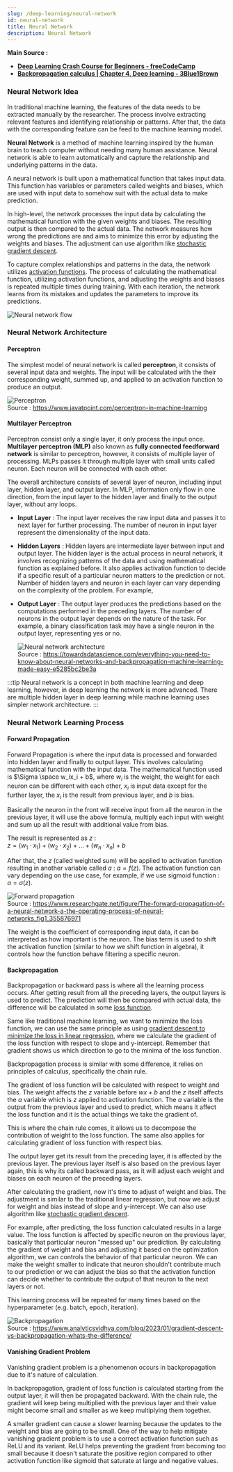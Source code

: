 ```yaml
---
slug: /deep-learning/neural-network
id: neural-network
title: Neural Network
description: Neural Network
---
```


**Main Source :**

- **[Deep Learning Crash Course for Beginners - freeCodeCamp](https://youtu.be/VyWAvY2CF9c?si=qNn4Le63wJgabACo)**
- **[Backpropagation calculus | Chapter 4, Deep learning - 3Blue1Brown](https://youtu.be/tIeHLnjs5U8?si=SZTyeJz7utdJLjV8)**

### Neural Network Idea

In traditional machine learning, the features of the data needs to be extracted manually by the researcher. The process involve extracting relevant features and identifying relationship or patterns. After that, the data with the corresponding feature can be feed to the machine learning model.

**Neural Network** is a method of machine learning inspired by the human brain to teach computer without needing many human assistance. Neural network is able to learn automatically and capture the relationship and underlying patterns in the data.

A neural network is built upon a mathematical function that takes input data. This function has variables or parameters called weights and biases, which are used with input data to somehow suit with the actual data to make prediction.

In high-level, the network processes the input data by calculating the mathematical function with the given weights and biases. The resulting output is then compared to the actual data. The network measures how wrong the predictions are and aims to minimize this error by adjusting the weights and biases. The adjustment can use algorithm like [stochastic gradient descent](/deep-learning/deep-learning-foundation#stochastic-gradient-descent).

To capture complex relationships and patterns in the data, the network utilizes [activation functions](/deep-learning/deep-learning-foundation#activation-function). The process of calculating the mathematical function, utilizing activation functions, and adjusting the weights and biases is repeated multiple times during training. With each iteration, the network learns from its mistakes and updates the parameters to improve its predictions.

![Neural network flow](./neural-network-flow.png)

### Neural Network Architecture

#### Perceptron

The simplest model of neural network is called **perceptron**, it consists of several input data and weights. The input will be calculated with the their corresponding weight, summed up, and applied to an activation function to produce an output.

![Perceptron](./perceptron.png)  
Source : https://www.javatpoint.com/perceptron-in-machine-learning

#### Multilayer Perceptron

Perceptron consist only a single layer, it only process the input once. **Multilayer perceptron (MLP)** also known as **fully connected feedforward network** is similar to perceptron, however, it consists of multiple layer of processing. MLPs passes it through multiple layer with small units called neuron. Each neuron will be connected with each other.

The overall architecture consists of several layer of neuron, including input layer, hidden layer, and output layer. In MLP, information only flow in one direction, from the input layer to the hidden layer and finally to the output layer, without any loops.

- **Input Layer** : The input layer receives the raw input data and passes it to next layer for further processing. The number of neuron in input layer represent the dimensionality of the input data.

- **Hidden Layers** : Hidden layers are intermediate layer between input and output layer. The hidden layer is the actual process in neural network, it involves recognizing patterns of the data and using mathematical function as explained before. It also applies activation function to decide if a specific result of a particular neuron matters to the prediction or not. Number of hidden layers and neuron in each layer can vary depending on the complexity of the problem. For example,

- **Output Layer** : The output layer produces the predictions based on the computations performed in the preceding layers. The number of neurons in the output layer depends on the nature of the task. For example, a binary classification task may have a single neuron in the output layer, representing yes or no.

  ![Neural network architecture](./neural-network-architecture.png)  
   Source : https://towardsdatascience.com/everything-you-need-to-know-about-neural-networks-and-backpropagation-machine-learning-made-easy-e5285bc2be3a

:::tip
Neural network is a concept in both machine learning and deep learning, however, in deep learning the network is more advanced. There are multiple hidden layer in deep learning while machine learning uses simpler network architecture.
:::

### Neural Network Learning Process

#### Forward Propagation

Forward Propagation is where the input data is processed and forwarded into hidden layer and finally to output layer. This involves calculating mathematical function with the input data. The mathematical function used is $\Sigma \space  w_ix_i + b$, where $w_i$ is the weight, the weight for each neuron can be different with each other, $x_i$ is input data except for the further layer, the $x_i$ is the result from previous layer, and $b$ is bias.

Basically the neuron in the front will receive input from all the neuron in the previous layer, it will use the above formula, multiply each input with weight and sum up all the result with additional value from bias.

The result is represented as $z$ :  
$z = (w_1 \cdot x_1) + (w_2 \cdot x_2) + ... + (w_n \cdot x_n) + b$

After that, the $z$ (called weighted sum) will be applied to activation function resulting in another variable called $a$ : $a = f(z)$. The activation function can vary depending on the use case, for example, if we use sigmoid function : $a = \sigma(z)$.

![Forward propagation](./forward-propagation.png)  
Source : https://www.researchgate.net/figure/The-forward-propagation-of-a-neural-network-a-the-operating-process-of-neural-networks_fig1_355876971

The weight is the coefficient of corresponding input data, it can be interpreted as how important is the neuron. The bias term is used to shift the activation function (similar to how we shift function in algebra), it controls how the function behave filtering a specific neuron.

#### Backpropagation

Backpropagation or backward pass is where all the learning process occurs. After getting result from all the preceding layers, the output layers is used to predict. The prediction will then be compared with actual data, the difference will be calculated in some [loss function](/deep-learning/deep-learning-foundation#loss-function).

Same like traditional machine learning, we want to minimize the loss function, we can use the same principle as using [gradient descent to minimize the loss in linear regression](/machine-learning/linear-regression#gradient-descent), where we calculate the gradient of the loss function with respect to slope and y-intercept. Remember that gradient shows us which direction to go to the minima of the loss function.

Backpropagation process is similar with some difference, it relies on principles of calculus, specifically the chain rule.

The gradient of loss function will be calculated with respect to weight and bias. The weight affects the $z$ variable before $wx + b$ and the $z$ itself affects the $a$ variable which is $z$ applied to activation function. The $a$ variable is the output from the previous layer and used to predict, which means it affect the loss function and it is the actual things we take the gradient of.

This is where the chain rule comes, it allows us to decompose the contribution of weight to the loss function. The same also applies for calculating gradient of loss function with respect bias.

The output layer get its result from the preceding layer, it is affected by the previous layer. The previous layer itself is also based on the previous layer again, this is why its called backward pass, as it will adjust each weight and biases on each neuron of the preceding layers.

After calculating the gradient, now it's time to adjust of weight and bias. The adjustment is similar to the traditional linear regression, but now we adjust for weight and bias instead of slope and y-intercept. We can also use algorithm like [stochastic gradient descent](/deep-learning/deep-learning-foundation#stochastic-gradient-descent).

For example, after predicting, the loss function calculated results in a large value. The loss function is affected by specific neuron on the previous layer, basically that particular neuron "messed up" our prediction. By calculating the gradient of weight and bias and adjusting it based on the optimization algorithm, we can controls the behavior of that particular neuron. We can make the weight smaller to indicate that neuron shouldn't contribute much to our prediction or we can adjust the bias so that the activation function can decide whether to contribute the output of that neuron to the next layers or not.

This learning process will be repeated for many times based on the hyperparameter (e.g. batch, epoch, iteration).

![Backpropagation](./backpropagation.png)  
Source : https://www.analyticsvidhya.com/blog/2023/01/gradient-descent-vs-backpropagation-whats-the-difference/

#### Vanishing Gradient Problem

Vanishing gradient problem is a phenomenon occurs in backpropagation due to it's nature of calculation.

In backpropagation, gradient of loss function is calculated starting from the output layer, it will then be propagated backward. With the chain rule, the gradient will keep being multiplied with the previous layer and their value might become small and smaller as we keep multiplying them together.

A smaller gradient can cause a slower learning because the updates to the weight and bias are going to be small. One of the way to help mitigate vanishing gradient problem is to use a correct activation function such as ReLU and its variant. ReLU helps preventing the gradient from becoming too small because it doesn't saturate the positive region compared to other activation function like sigmoid that saturate at large and negative values.
